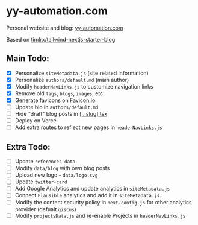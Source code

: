 # yy-automation.com

Personal website and blog: [yy-automation.com](https://yy-automation.com)

Based on [timlrx/tailwind-nextjs-starter-blog](https://github.com/timlrx/tailwind-nextjs-starter-blog/tree/master)

## Main Todo: 
- [x] Personalize `siteMetadata.js` (site related information)
- [x] Personalize `authors/default.md` (main author)
- [x] Modify `headerNavLinks.js` to customize navigation links
- [x] Remove old `tags`, `blogs`, `images`, etc.
- [x] Generate favicons on [Favicon.io](https://favicon.io/favicon-converter/)
- [ ] Update bio in `authors/default.md`
- [ ] Hide "draft" blog posts in [[...slug].tsx](./pages/blog/%5B...slug%5D.tsx)
- [ ] Deploy on Vercel
- [ ] Add extra routes to reflect new pages in `headerNavLinks.js`

## Extra Todo:
- [ ] Update `references-data`
- [ ] Modify `data/blog` with own blog posts
- [ ] Upload new logo - `data/logo.svg`
- [ ] Update `twitter-card`
- [ ] Add Google Analytics and update analytics in `siteMetadata.js`
- [ ] Connect `Plausible` analytics and add it in `siteMetadata.js`.
- [ ] Modify the content security policy in `next.config.js` for other analytics provider (defualt `giscus`)
- [ ] Modify `projectsData.js` and re-enable Projects in `headerNavLinks.js`
